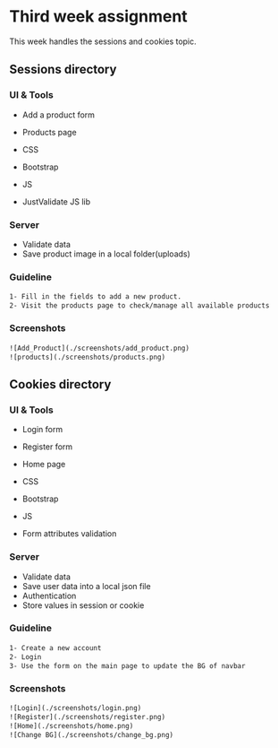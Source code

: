 # Third week assignment

This week handles the sessions and cookies topic.

## Sessions directory

### UI & Tools

- Add a product form
- Products page

- CSS
- Bootstrap
- JS
- JustValidate JS lib

### Server

- Validate data
- Save product image in a local folder(uploads)

### Guideline

    1- Fill in the fields to add a new product.
    2- Visit the products page to check/manage all available products

### Screenshots

    ![Add_Product](./screenshots/add_product.png)
    ![products](./screenshots/products.png)

## Cookies directory

### UI & Tools

- Login form
- Register form
- Home page

- CSS
- Bootstrap
- JS
- Form attributes validation

### Server

- Validate data
- Save user data into a local json file
- Authentication
- Store values in session or cookie

### Guideline

    1- Create a new account
    2- Login
    3- Use the form on the main page to update the BG of navbar

### Screenshots

    ![Login](./screenshots/login.png)
    ![Register](./screenshots/register.png)
    ![Home](./screenshots/home.png)
    ![Change BG](./screenshots/change_bg.png)
